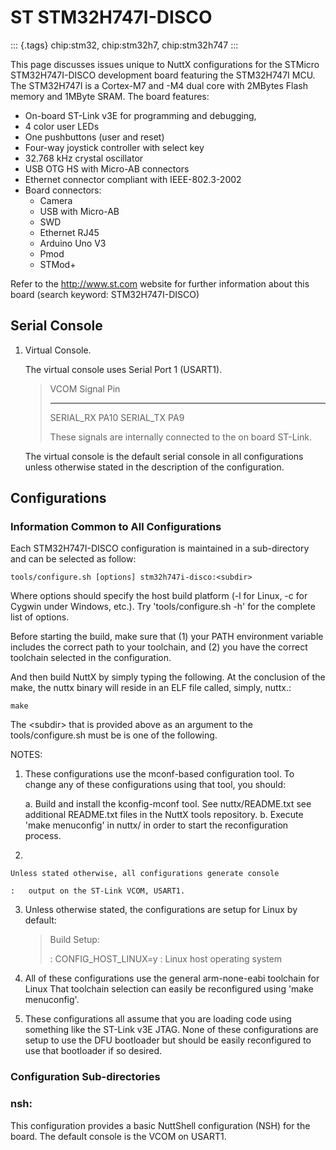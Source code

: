 ST STM32H747I-DISCO
===================

::: {.tags}
chip:stm32, chip:stm32h7, chip:stm32h747
:::

This page discusses issues unique to NuttX configurations for the
STMicro STM32H747I-DISCO development board featuring the STM32H747I MCU.
The STM32H747I is a Cortex-M7 and -M4 dual core with 2MBytes Flash
memory and 1MByte SRAM. The board features:

-   On-board ST-Link v3E for programming and debugging,
-   4 color user LEDs
-   One pushbuttons (user and reset)
-   Four-way joystick controller with select key
-   32.768 kHz crystal oscillator
-   USB OTG HS with Micro-AB connectors
-   Ethernet connector compliant with IEEE-802.3-2002
-   Board connectors:
    -   Camera
    -   USB with Micro-AB
    -   SWD
    -   Ethernet RJ45
    -   Arduino Uno V3
    -   Pmod
    -   STMod+

Refer to the <http://www.st.com> website for further information about
this board (search keyword: STM32H747I-DISCO)

Serial Console
--------------

1.  Virtual Console.

    The virtual console uses Serial Port 1 (USART1).

    >   VCOM Signal   Pin
    >   ------------- ------
    >   SERIAL\_RX    PA10
    >   SERIAL\_TX    PA9
    >
    > These signals are internally connected to the on board ST-Link.

    The virtual console is the default serial console in all
    configurations unless otherwise stated in the description of the
    configuration.

Configurations
--------------

### Information Common to All Configurations

Each STM32H747I-DISCO configuration is maintained in a sub-directory and
can be selected as follow:

    tools/configure.sh [options] stm32h747i-disco:<subdir>

Where options should specify the host build platform (-l for Linux, -c
for Cygwin under Windows, etc.). Try \'tools/configure.sh -h\' for the
complete list of options.

Before starting the build, make sure that (1) your PATH environment
variable includes the correct path to your toolchain, and (2) you have
the correct toolchain selected in the configuration.

And then build NuttX by simply typing the following. At the conclusion
of the make, the nuttx binary will reside in an ELF file called, simply,
nuttx.:

    make

The \<subdir\> that is provided above as an argument to the
tools/configure.sh must be is one of the following.

NOTES:

1.  These configurations use the mconf-based configuration tool. To
    change any of these configurations using that tool, you should:

    a.  Build and install the kconfig-mconf tool. See nuttx/README.txt
        see additional README.txt files in the NuttX tools repository.
    b.  Execute \'make menuconfig\' in nuttx/ in order to start the
        reconfiguration process.

2.  

    Unless stated otherwise, all configurations generate console

    :   output on the ST-Link VCOM, USART1.

3.  Unless otherwise stated, the configurations are setup for Linux by
    default:

    > Build Setup:
    >
    > :   CONFIG\_HOST\_LINUX=y : Linux host operating system

4.  All of these configurations use the general arm-none-eabi toolchain
    for Linux That toolchain selection can easily be reconfigured using
    \'make menuconfig\'.

5.  These configurations all assume that you are loading code using
    something like the ST-Link v3E JTAG. None of these configurations
    are setup to use the DFU bootloader but should be easily
    reconfigured to use that bootloader if so desired.

### Configuration Sub-directories

### nsh:

This configuration provides a basic NuttShell configuration (NSH) for
the board. The default console is the VCOM on USART1.
